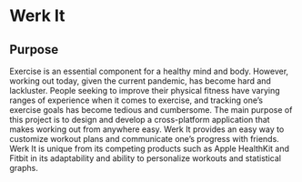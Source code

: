 # Werk It
## Purpose
Exercise is an essential component for a healthy mind and body. However, working out today, given the current pandemic, has become hard and lackluster. People seeking to improve their physical fitness have varying ranges of experience when it comes to exercise, and tracking one’s exercise goals has become tedious and cumbersome.
The main purpose of this project is to design and develop a cross-platform application that makes working out from anywhere easy. Werk It provides an easy way to customize workout plans and communicate one’s progress with friends. Werk It is unique from its competing products such as Apple HealthKit and Fitbit in its adaptability and ability to personalize workouts and statistical graphs.



